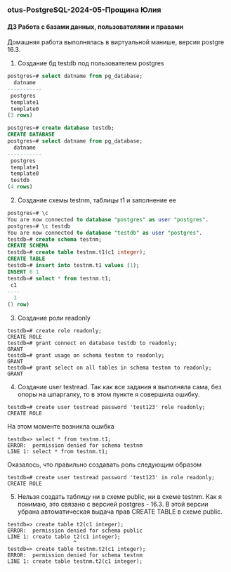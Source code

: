 
### otus-PostgreSQL-2024-05-Прощина Юлия
#### ДЗ Работа с базами данных, пользователями и правами
Домашняя работа выполнялась в виртуальной манише, версия postgre 16.3.

1) Создание бд testdb под пользователем postgres
```sql
postgres=# select datname from pg_database;
  datname  
-----------
 postgres
 template1
 template0
(3 rows)

postgres=# create database testdb;
CREATE DATABASE
postgres=# select datname from pg_database;
  datname  
-----------
 postgres
 template1
 template0
 testdb
(4 rows)
```
2) Создание схемы testnm, таблицы t1 и заполнение ее
```sql
postgres=# \c
You are now connected to database "postgres" as user "postgres".
postgres=# \c testdb 
You are now connected to database "testdb" as user "postgres".
testdb=# create schema testnm;
CREATE SCHEMA
testdb=# create table testnm.t1(c1 integer);
CREATE TABLE
testdb=# insert into testnm.t1 values (1);
INSERT 0 1
testdb=# select * from testnm.t1;
 c1 
----
  1
(1 row)
```
3) Создание роли readonly
```
testdb=# create role readonly;
CREATE ROLE
testdb=# grant connect on database testdb to readonly;
GRANT
testdb=# grant usage on schema testnm to readonly;
GRANT
testdb=# grant select on all tables in schema testnm to readonly;
GRANT
```
4) Создание user testread. Так как все задания я выполняла сама, без опоры на шпаргалку, то в этом пункте я совершила ошибку.
```
testdb=# create user testread password 'test123' role readonly;
CREATE ROLE
```
На этом моменте возникла ошибка
```
testdb=> select * from testnm.t1;
ERROR:  permission denied for schema testnm
LINE 1: select * from testnm.t1;
```
Оказалось, что правильно создавать роль следующим образом
```
testdb=# create user testread password 'test123' in role readonly;
CREATE ROLE
```
5) Нельзя создать таблицу ни в схеме public, ни в схеме testnm. Как я понимаю, это связано с версией postgres -  16.3. В этой версии убрана автоматическая выдача прав CREATE TABLE в схеме public.
```
testdb=> create table t2(c1 integer);
ERROR:  permission denied for schema public
LINE 1: create table t2(c1 integer);
                     ^
testdb=> create table testnm.t2(c1 integer);
ERROR:  permission denied for schema testnm
LINE 1: create table testnm.t2(c1 integer);
```
